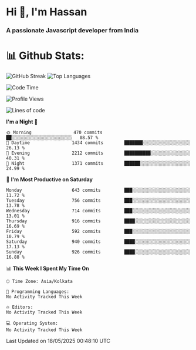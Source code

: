 # Hi 👋, I'm Hassan
### A passionate Javascript developer from India


# 📊 Github Stats:
![GitHub Streak](https://github-readme-streak-stats.herokuapp.com/?user=codeblooded47&theme=dracula&hide_border=false)
![Top Languages](https://github-readme-stats.vercel.app/api/top-langs/?username=codeblooded47&layout=compact&theme=dracula)



<!--START_SECTION:waka-->
![Code Time](http://img.shields.io/badge/Code%20Time-883%20hrs%201%20min-blue)

![Profile Views](http://img.shields.io/badge/Profile%20Views-0-blue)

![Lines of code](https://img.shields.io/badge/From%20Hello%20World%20I%27ve%20Written-24.0%20million%20lines%20of%20code-blue)

**I'm a Night 🦉** 

```text
🌞 Morning                470 commits         ██░░░░░░░░░░░░░░░░░░░░░░░   08.57 % 
🌆 Daytime                1434 commits        ███████░░░░░░░░░░░░░░░░░░   26.13 % 
🌃 Evening                2212 commits        ██████████░░░░░░░░░░░░░░░   40.31 % 
🌙 Night                  1371 commits        ██████░░░░░░░░░░░░░░░░░░░   24.99 % 
```
📅 **I'm Most Productive on Saturday** 

```text
Monday                   643 commits         ███░░░░░░░░░░░░░░░░░░░░░░   11.72 % 
Tuesday                  756 commits         ███░░░░░░░░░░░░░░░░░░░░░░   13.78 % 
Wednesday                714 commits         ███░░░░░░░░░░░░░░░░░░░░░░   13.01 % 
Thursday                 916 commits         ████░░░░░░░░░░░░░░░░░░░░░   16.69 % 
Friday                   592 commits         ███░░░░░░░░░░░░░░░░░░░░░░   10.79 % 
Saturday                 940 commits         ████░░░░░░░░░░░░░░░░░░░░░   17.13 % 
Sunday                   926 commits         ████░░░░░░░░░░░░░░░░░░░░░   16.88 % 
```


📊 **This Week I Spent My Time On** 

```text
🕑︎ Time Zone: Asia/Kolkata

💬 Programming Languages: 
No Activity Tracked This Week

🔥 Editors: 
No Activity Tracked This Week

💻 Operating System: 
No Activity Tracked This Week
```


 Last Updated on 18/05/2025 00:48:10 UTC
<!--END_SECTION:waka-->

